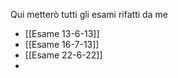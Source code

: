 
Qui metterò tutti gli esami rifatti da me
- [[Esame 13-6-13]]
- [[Esame 16-7-13]]
- [[Esame 22-6-22]]
- 
